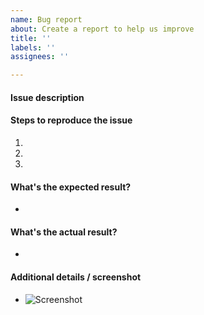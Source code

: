 ```yaml
---
name: Bug report
about: Create a report to help us improve
title: ''
labels: ''
assignees: ''

---
```


#### Issue description



#### Steps to reproduce the issue

1.  
2. 
3. 


#### What's the expected result?

-


#### What's the actual result?

-


#### Additional details / screenshot

- ![Screenshot]()
